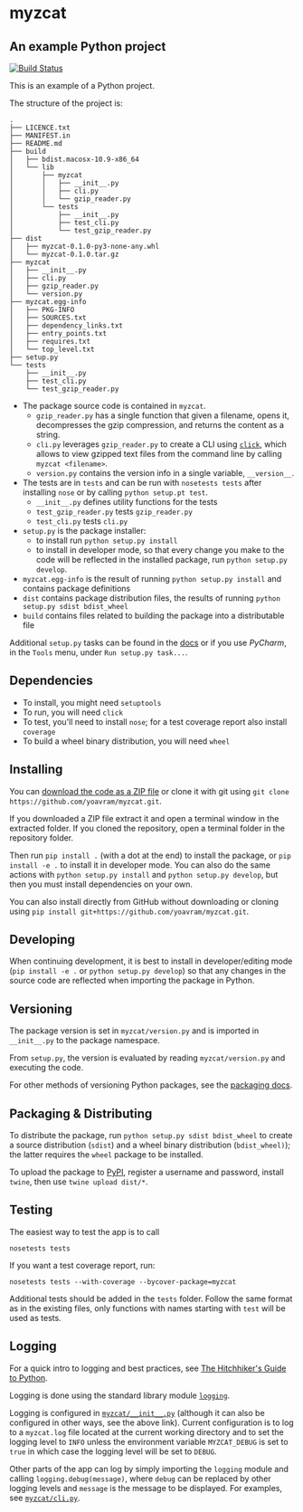 # myzcat
## An example Python project

[![Build Status](https://travis-ci.org/yoavram/myzcat.svg?branch=master)](https://travis-ci.org/yoavram/myzcat)

This is an example of a Python project.

The structure of the project is:

```
.
├── LICENCE.txt
├── MANIFEST.in
├── README.md
├── build
│   ├── bdist.macosx-10.9-x86_64
│   └── lib
│       ├── myzcat
│       │   ├── __init__.py
│       │   ├── cli.py
│       │   └── gzip_reader.py
│       └── tests
│           ├── __init__.py
│           ├── test_cli.py
│           └── test_gzip_reader.py
├── dist
│   ├── myzcat-0.1.0-py3-none-any.whl
│   └── myzcat-0.1.0.tar.gz
├── myzcat
│   ├── __init__.py
│   ├── cli.py
│   ├── gzip_reader.py
│   └── version.py
├── myzcat.egg-info
│   ├── PKG-INFO
│   ├── SOURCES.txt
│   ├── dependency_links.txt
│   ├── entry_points.txt
│   ├── requires.txt
│   └── top_level.txt
├── setup.py
└── tests
    ├── __init__.py
    ├── test_cli.py
    └── test_gzip_reader.py
```

- The package source code is contained in `myzcat`.
  - `gzip_reader.py` has a single function that given a filename, opens it, decompresses the gzip compression, and returns the content as a string.
  - `cli.py` leverages `gzip_reader.py` to create a CLI using [`click`](http://click.pocoo.org), which allows to view gzipped text files from the command line by calling `myzcat <filename>`.
  - `version.py` contains the version info in a single variable, `__version__`.
- The tests are in `tests` and can be run with `nosetests tests` after installing `nose` or by calling `python setup.pt test`.
  - `__init__.py` defines utility functions for the tests
  - `test_gzip_reader.py` tests `gzip_reader.py`
  - `test_cli.py` tests `cli.py`
- `setup.py` is the package installer:
  - to install run `python setup.py install`
  - to install in developer mode, so that every change you make to the code will be reflected in the installed package, run `python setup.py develop`.
- `myzcat.egg-info` is the result of running `python setup.py install` and contains package definitions
- `dist` contains package distribution files, the results of running `python setup.py sdist bdist_wheel`
- `build` contains files related to building the package into a distributable file

Additional `setup.py` tasks can be found in the [docs](https://packaging.python.org) or if you use _PyCharm_, in the `Tools` menu, under `Run setup.py task...`.

## Dependencies

- To install, you might need `setuptools`
- To run, you will need `click`
- To test, you'll need to install `nose`; for a test coverage report also install `coverage`
- To build a wheel binary distribution, you will need `wheel`

## Installing

You can [download the code as a ZIP file](https://github.com/yoavram/myzcat/archive/master.zip) or clone it with git using `git clone https://github.com/yoavram/myzcat.git`. 

If you downloaded a ZIP file extract it and open a terminal window in the extracted folder.
If you cloned the repository, open a terminal folder in the repository folder.

Then run `pip install .` (with a dot at the end) to install the package, or `pip install -e .` to install it in developer mode. You can also do the same actions with `python setup.py install` and `python setup.py develop`, but then you must install dependencies on your own.

You can also install directly from GitHub without downloading or cloning using `pip install git+https://github.com/yoavram/myzcat.git`.

## Developing

When continuing development, it is best to install in developer/editing mode (`pip install -e .` or `python setup.py develop`) so that any changes in the source code are reflected when importing the package in Python.

## Versioning

The package version is set in `myzcat/version.py` and is imported in `__init__.py` to the package namespace. 

From `setup.py`, the version is evaluated by reading `myzcat/version.py` and executing the code.

For other methods of versioning Python packages, see the [packaging docs](https://packaging.python.org/single_source_version/#single-sourcing-the-version).

## Packaging & Distributing

To distribute the package, run `python setup.py sdist bdist_wheel` to create a source distribution (`sdist`) and a wheel binary distribution (`bdist_wheel)`); the latter requires the `wheel` package to be installed.

To upload the package to [PyPI](http://pypi.python.org), register a username and password, install `twine`, then use `twine upload dist/*`.

## Testing

The easiest way to test the app is to call 
```
nosetests tests
```

If you want a test coverage report, run:
```
nosetests tests --with-coverage --bycover-package=myzcat
```

Additional tests should be added in the `tests` folder. 
Follow the same format as in the existing files, only functions with names starting with `test` will be used as tests.

## Logging

For a quick intro to logging and best practices, see [The Hitchhiker's Guide to Python](http://docs.python-guide.org/en/latest/writing/logging/). 

Logging is done using the standard library module [`logging`](https://docs.python.org/3/howto/logging.html).

Logging is configured in [`myzcat/__init__.py`](https://github.com/yoavram/myzcat/blob/logging/myzcat/__init__.py) (although it can also be configured in other ways, see the above link). 
Current configuration is to log to a `myzcat.log` file located at the current working directory and to set the logging level to `INFO` unless the environment variable `MYZCAT_DEBUG` is set to `true` in which case the logging level will be set to `DEBUG`.

Other parts of the app can log by simply importing the `logging` module and calling `logging.debug(message)`, where `debug` can be replaced by other logging levels and `message` is the message to be displayed. For examples, see [`myzcat/cli.py`](https://github.com/yoavram/myzcat/blob/logging/myzcat/cli.py).
